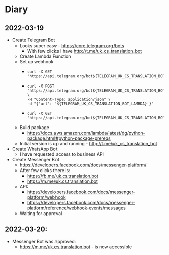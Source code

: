 # Diary

## 2022-03-19

- Create Telegram Bot
  - Looks super easy - https://core.telegram.org/bots
    - With few clicks I have http://t.me/uk_cs_translation_bot
  - Create Lambda Function
  - Set up webhook
    - ```
      curl -X GET "https://api.telegram.org/bot${TELEGRAM_UK_CS_TRANSLATION_BOT_TOKEN}/getMe"
      ```
    - ```
      curl -X POST "https://api.telegram.org/bot${TELEGRAM_UK_CS_TRANSLATION_BOT_TOKEN}/setWebhook" \
      -H "Content-Type: application/json" \
      -d "{'url': '${TELEGRAM_UK_CS_TRANSLATION_BOT_LAMBDA}'}"
      ```
    - ```
      curl -X GET "https://api.telegram.org/bot${TELEGRAM_UK_CS_TRANSLATION_BOT_TOKEN}/getWebhookInfo"
      ```
  - Build package
    - https://docs.aws.amazon.com/lambda/latest/dg/python-package.html#python-package-prereqs
  - Initial version is up and running - http://t.me/uk_cs_translation_bot
- Create WhatsApp Bot
  - I have requested access to business API
- Create Messenger Bot
  - https://developers.facebook.com/docs/messenger-platform/
  - After few clicks there is:
    - https://fb.me/uk.cs.translation.bot
    - https://m.me/uk.cs.translation.bot
  - API:
    - https://developers.facebook.com/docs/messenger-platform/webhook
    - https://developers.facebook.com/docs/messenger-platform/reference/webhook-events/messages
  - Waiting for approval

## 2022-03-20:

- Messenger Bot was approved:
  - https://m.me/uk.cs.translation.bot - is now accessible
